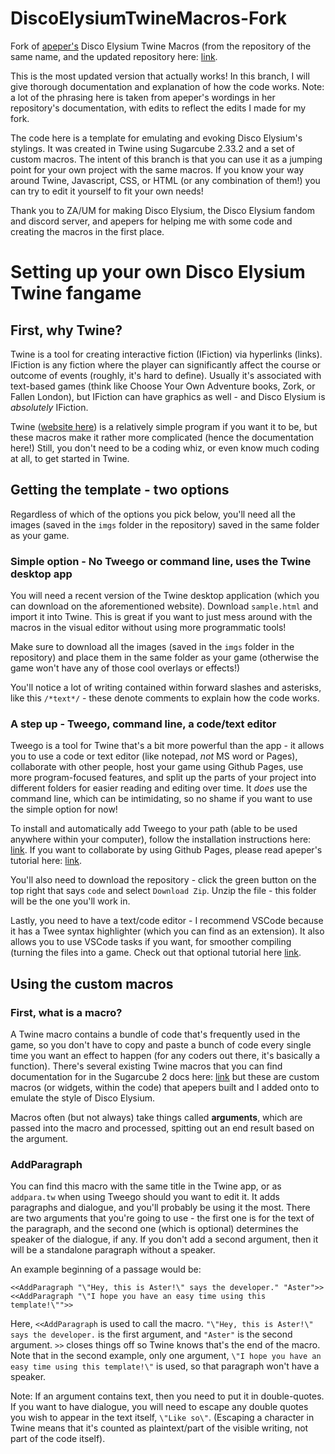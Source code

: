 # DiscoElysiumTwineMacros-Fork
Fork of [apeper's](https://github.com/apepers/DiscoElysiumTwineMacros) Disco Elysium Twine Macros (from the repository of the same name, and the updated repository here: [link](https://github.com/apepers/SweeterKindOfFire).

This is the most updated version that actually works! In this branch, I will give thorough documentation and explanation of how the code works. Note: a lot of the phrasing here is taken from apeper's wordings in her repository's documentation, with edits to reflect the edits I made for my fork.

The code here is a template for emulating and evoking Disco Elysium's stylings. It was created in Twine using Sugarcube 2.33.2 and a set of custom macros. The intent of this branch is that you can use it as a jumping point for your own project with the same macros. If you know your way around Twine, Javascript, CSS, or HTML (or any combination of them!) you can try to edit it yourself to fit your own needs!

Thank you to ZA/UM for making Disco Elysium, the Disco Elysium fandom and discord server, and apepers for helping me with some code and creating the macros in the first place.

# Setting up your own Disco Elysium Twine fangame
## First, why Twine?
Twine is a tool for creating interactive fiction (IFiction) via hyperlinks (links). IFiction is any fiction where the player can significantly affect the course or outcome of events (roughly, it's hard to define). Usually it's associated with text-based games (think like Choose Your Own Adventure books, Zork, or Fallen London), but IFiction can have graphics as well - and Disco Elysium is *absolutely* IFiction.

Twine ([website here](twinery.org)) is a relatively simple program if you want it to be, but these macros make it rather more complicated (hence the documentation here!) Still, you don't need to be a coding whiz, or even know much coding at all, to get started in Twine.

## Getting the template - two options
Regardless of which of the options you pick below, you'll need all the images (saved in the `imgs` folder in the repository) saved in the same folder as your game.

### Simple option - No Tweego or command line, uses the Twine desktop app
You will need a recent version of the Twine desktop application (which you can download on the aforementioned website). Download `sample.html` and import it into Twine. This is great if you want to just mess around with the macros in the visual editor without using more programmatic tools!

Make sure to download all the images (saved in the `imgs` folder in the repository) and place them in the same folder as your game (otherwise the game won't have any of those cool overlays or effects!)

You'll notice a lot of writing contained within forward slashes and asterisks, like this `/*text*/` - these denote comments to explain how the code works.

### A step up - Tweego, command line, a code/text editor
Tweego is a tool for Twine that's a bit more powerful than the app - it allows you to use a code or text editor (like notepad, *not* MS word or Pages), collaborate with other people, host your game using Github Pages, use more program-focused features, and split up the parts of your project into different folders for easier reading and editing over time. It *does* use the command line, which can be intimidating, so no shame if you want to use the simple option for now!

To install and automatically add Tweego to your path (able to be used anywhere within your computer), follow the installation instructions here: [link](https://github.com/ChapelR/tweego-installer). If you want to collaborate by using Github Pages, please read apeper's tutorial here: [link](https://github.com/apepers/DiscoElysiumTwineMacros/blob/master/TweegoInstructions.md).

You'll also need to download the repository - click the green button on the top right that says `code` and select `Download Zip`. Unzip the file - this folder will be the one you'll work in.

Lastly, you need to have a text/code editor - I recommend VSCode because it has a Twee syntax highlighter (which you can find as an extension). It also allows you to use VSCode tasks if you want, for smoother compiling (turning the files into a game. Check out that optional tutorial here [link](https://github.com/JoshuaGrams/tiny-qbn/blob/master/doc/tweego.md).

## Using the custom macros
### First, what is a macro?
A Twine macro contains a bundle of code that's frequently used in the game, so you don't have to copy and paste a bunch of code every single time you want an effect to happen (for any coders out there, it's basically a function). There's several existing Twine macros that you can find documentation for in the Sugarcube 2 docs here: [link](http://www.motoslave.net/sugarcube/2/docs/) but these are custom macros (or widgets, within the code) that apepers built and I added onto to emulate the style of Disco Elysium.

Macros often (but not always) take things called **arguments**, which are passed into the macro and processed, spitting out an end result based on the argument.

### AddParagraph
You can find this macro with the same title in the Twine app, or as `addpara.tw` when using Tweego should you want to edit it. It adds paragraphs and dialogue, and you'll probably be using it the most. There are two arguments that you're going to use - the first one is for the text of the paragraph, and the second one (which is optional) determines the speaker of the dialogue, if any. If you don't add a second argument, then it will be a standalone paragraph without a speaker.

An example beginning of a passage would be:
    
    <<AddParagraph "\"Hey, this is Aster!\" says the developer." "Aster">>
    <<AddParagraph "\"I hope you have an easy time using this template!\"">>

Here, `<<AddParagraph` is used to call the macro. `"\"Hey, this is Aster!\" says the developer.` is the first argument, and `"Aster"` is the second argument. `>>` closes things off so Twine knows that's the end of the macro. Note that in the second example, only one argument, `\"I hope you have an easy time using this template!\"` is used, so that paragraph won't have a speaker.

Note: If an argument contains text, then you need to put it in double-quotes. If you want to have dialogue, you will need to escape any double quotes you wish to appear in the text itself, `\"Like so\"`. (Escaping a character in Twine means that it's counted as plaintext/part of the visible writing, not part of the code itself).

